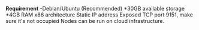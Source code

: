 **Requirement**
-Debian/Ubuntu (Recommended)
*30GB available storage
*4GB RAM
x86 architecture
Static IP address
Exposed TCP port 9151, make sure it's not occupied
Nodes can be run on cloud infrastructure.
